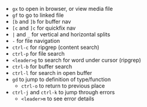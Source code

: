 - `gx` to open in browser, or view media file
- `gf` to go to linked file
- `[b` and `]b` for buffer nav
- `[c` and `]c` for quickfix nav
- `|` and `_` for vertical and horizontal splits
- `-` for file navigation
- `ctrl-c` for ripgrep (content search)
- `ctrl-p` for file search
- `<leader>g` to search for word under cursor (ripgrep)
- `ctrl-b` for buffer search
- `ctrl-l` for search in open buffer
- `gd` to jump to definition of type/function
    - `ctrl-o` to return to previous place
- `ctrl-j` and `ctrl-k` to jump through errors
    - `<leader>m` to see error details